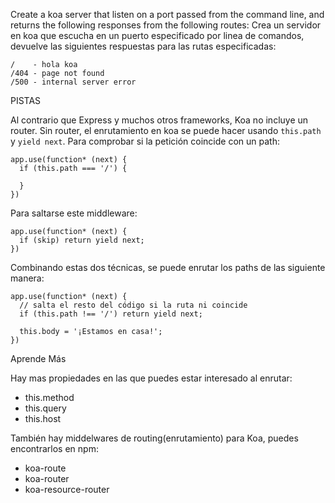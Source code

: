 Create a koa server that listen on a port passed from the command line, and returns the following responses from the following routes:
Crea un servidor en koa que escucha en un puerto especificado por linea de comandos, devuelve las siguientes respuestas para las rutas especificadas:

```
/    - hola koa
/404 - page not found
/500 - internal server error
```

PISTAS

Al contrario que Express y muchos otros frameworks, Koa no incluye un router. Sin router, el enrutamiento en koa se puede hacer usando `this.path` y `yield next`. Para comprobar si la petición coincide con un path:

```
app.use(function* (next) {
  if (this.path === '/') {

  }
})
```
Para saltarse este middleware:

```
app.use(function* (next) {
  if (skip) return yield next;
})
```
Combinando estas dos técnicas, se puede enrutar los paths de las siguiente manera:

```
app.use(function* (next) {
  // salta el resto del código si la ruta ni coincide
  if (this.path !== '/') return yield next;

  this.body = '¡Estamos en casa!';
})
```

Aprende Más

Hay mas propiedades en las que puedes estar interesado al enrutar:

- this.method
- this.query
- this.host

También hay middelwares de routing(enrutamiento) para Koa, puedes encontrarlos en npm:

- koa-route
- koa-router
- koa-resource-router
